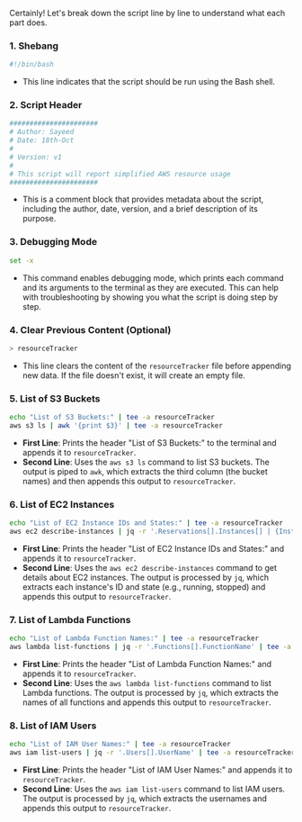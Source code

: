 Certainly! Let's break down the script line by line to understand what each part does.

### 1. Shebang
```bash
#!/bin/bash
```
- This line indicates that the script should be run using the Bash shell.

### 2. Script Header
```bash
######################
# Author: Sayeed
# Date: 18th-Oct
#
# Version: v1
#
# This script will report simplified AWS resource usage
######################
```
- This is a comment block that provides metadata about the script, including the author, date, version, and a brief description of its purpose.

### 3. Debugging Mode
```bash
set -x
```
- This command enables debugging mode, which prints each command and its arguments to the terminal as they are executed. This can help with troubleshooting by showing you what the script is doing step by step.

### 4. Clear Previous Content (Optional)
```bash
> resourceTracker
```
- This line clears the content of the `resourceTracker` file before appending new data. If the file doesn't exist, it will create an empty file.

### 5. List of S3 Buckets
```bash
echo "List of S3 Buckets:" | tee -a resourceTracker
aws s3 ls | awk '{print $3}' | tee -a resourceTracker
```
- **First Line**: Prints the header "List of S3 Buckets:" to the terminal and appends it to `resourceTracker`.
- **Second Line**: Uses the `aws s3 ls` command to list S3 buckets. The output is piped to `awk`, which extracts the third column (the bucket names) and then appends this output to `resourceTracker`.

### 6. List of EC2 Instances
```bash
echo "List of EC2 Instance IDs and States:" | tee -a resourceTracker
aws ec2 describe-instances | jq -r '.Reservations[].Instances[] | {InstanceId, State: .State.Name}' | tee -a resourceTracker
```
- **First Line**: Prints the header "List of EC2 Instance IDs and States:" and appends it to `resourceTracker`.
- **Second Line**: Uses the `aws ec2 describe-instances` command to get details about EC2 instances. The output is processed by `jq`, which extracts each instance's ID and state (e.g., running, stopped) and appends this output to `resourceTracker`.

### 7. List of Lambda Functions
```bash
echo "List of Lambda Function Names:" | tee -a resourceTracker
aws lambda list-functions | jq -r '.Functions[].FunctionName' | tee -a resourceTracker
```
- **First Line**: Prints the header "List of Lambda Function Names:" and appends it to `resourceTracker`.
- **Second Line**: Uses the `aws lambda list-functions` command to list Lambda functions. The output is processed by `jq`, which extracts the names of all functions and appends this output to `resourceTracker`.

### 8. List of IAM Users
```bash
echo "List of IAM User Names:" | tee -a resourceTracker
aws iam list-users | jq -r '.Users[].UserName' | tee -a resourceTracker
```
- **First Line**: Prints the header "List of IAM User Names:" and appends it to `resourceTracker`.
- **Second Line**: Uses the `aws iam list-users` command to list IAM users. The output is processed by `jq`, which extracts the usernames and appends this output to `resourceTracker`.

